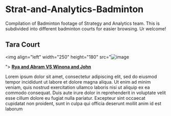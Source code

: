 # Strat-and-Analytics-Badminton

Compilation of Badminton footage of Strategy and Analytics team. This is subdivided into different badminton courts for easier browsing. Ur welcome!

## Tara Court

<img align="left" width="250" height="180" src="![image](https://github.com/user-attachments/assets/46e70b4e-2bce-4572-a8f1-5eed6e07082e)

"> **[Rya and Abram VS Winona and John](https://youtu.be/yTKFDMS1E2Y)**

Lorem ipsum dolor sit amet, consectetur adipiscing elit, sed do eiusmod tempor incididunt ut labore et dolore magna aliqua. Ut enim ad minim veniam, quis nostrud exercitation ullamco laboris nisi ut aliquip ex ea commodo consequat. Duis aute irure dolor in reprehenderit in voluptate velit esse cillum dolore eu fugiat nulla pariatur. Excepteur sint occaecat cupidatat non proident, sunt in culpa qui officia deserunt mollit anim id est laborum

<br />

#
